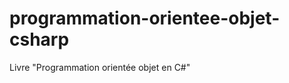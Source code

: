 programmation-orientee-objet-csharp
===================================

Livre "Programmation orientée objet en C#"
